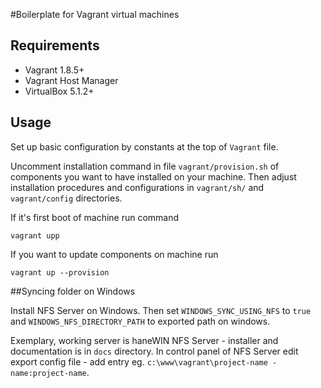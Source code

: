 #Boilerplate for Vagrant virtual machines

## Requirements

* Vagrant 1.8.5+
* Vagrant Host Manager
* VirtualBox 5.1.2+

## Usage

Set up basic configuration by constants at the top of `Vagrant` file.

Uncomment installation command in file `vagrant/provision.sh` of components you want to have installed on your machine. Then adjust installation procedures and configurations in `vagrant/sh/` and `vagrant/config` directories.

If it's first boot of machine run command
```
vagrant upp
```

If you want to update components on machine run
```
vagrant up --provision
```

##Syncing folder on Windows

Install NFS Server on Windows. Then set `WINDOWS_SYNC_USING_NFS` to `true` and `WINDOWS_NFS_DIRECTORY_PATH` to exported path on windows.

Exemplary, working server is haneWIN NFS Server - installer and documentation is in `docs` directory. In control panel of NFS Server edit export config file - add entry eg. `c:\www\vagrant\project-name -name:project-name`.



